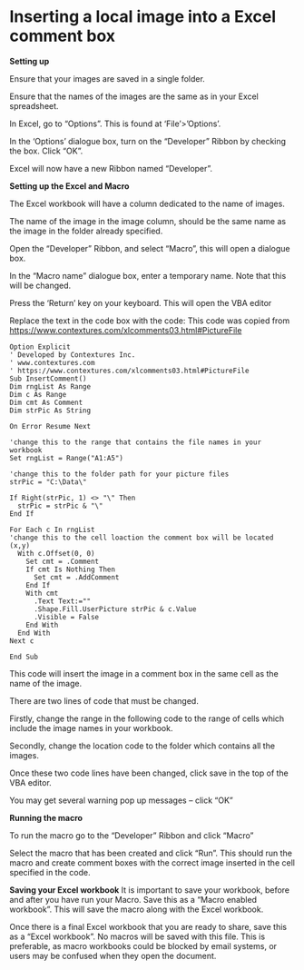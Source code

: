 # Inserting a local image into a Excel comment box
**Setting up**

Ensure that your images are saved in a single folder.

Ensure that the names of the images are the same as in your Excel spreadsheet.

In Excel, go to “Options”. This is found at ‘File’>’Options’.

In the ‘Options’ dialogue box, turn on the “Developer” Ribbon by checking the box. Click “OK”.

Excel will now have a new Ribbon named “Developer”.

**Setting up the Excel and Macro**

The Excel workbook will have a column dedicated to the name of images.
 
The name of the image in the image column, should be the same name as the image in the folder already specified. 

Open the “Developer” Ribbon, and select “Macro”, this will open a dialogue box.  

In the “Macro name” dialogue box, enter a temporary name. Note that this will be changed.

Press the ‘Return’ key on your keyboard. This will open the VBA editor

Replace the text in the code box with the code:
This code was copied from https://www.contextures.com/xlcomments03.html#PictureFile

```
Option Explicit
' Developed by Contextures Inc.
' www.contextures.com
' https://www.contextures.com/xlcomments03.html#PictureFile
Sub InsertComment()
Dim rngList As Range
Dim c As Range
Dim cmt As Comment
Dim strPic As String
    
On Error Resume Next

'change this to the range that contains the file names in your workbook
Set rngList = Range("A1:A5")

'change this to the folder path for your picture files
strPic = "C:\Data\"

If Right(strPic, 1) <> "\" Then
  strPic = strPic & "\"
End If

For Each c In rngList
'change this to the cell loaction the comment box will be located (x,y)
  With c.Offset(0, 0)
    Set cmt = .Comment
    If cmt Is Nothing Then
      Set cmt = .AddComment
    End If
    With cmt
      .Text Text:=""
      .Shape.Fill.UserPicture strPic & c.Value
      .Visible = False
    End With
  End With
Next c

End Sub
```

This code will insert the image in a comment box in the same cell as the name of the image. 

There are two lines of code that must be changed.

Firstly, change the range in the following code to the range of cells which include the image names in your workbook. 

Secondly, change the location code to the folder which contains all the images.

Once these two code lines have been changed, click save in the top of the VBA editor. 

You may get several warning pop up messages – click “OK”

**Running the macro**

To run the macro go to the “Developer” Ribbon and click “Macro”

Select the macro that has been created and click “Run”. This should run the macro and create comment boxes with the correct image inserted in the cell specified in the code. 

**Saving your Excel workbook**
It is important to save your workbook, before and after you have run your Macro. Save this as a “Macro enabled workbook”. This will save the macro along with the Excel workbook. 

Once there is a final Excel workbook that you are ready to share, save this as a “Excel workbook”. No macros will be saved with this file. This is preferable, as macro workbooks could be blocked by email systems, or users may be confused when they open the document. 
